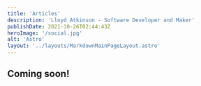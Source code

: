 ```yaml
---
title: 'Articles'
description: 'Lloyd Atkinson - Software Developer and Maker'
publishDate: 2021-10-26T02:44:43Z
heroImage: '/social.jpg'
alt: 'Astro'
layout: '../layouts/MarkdownMainPageLayout.astro'
---
```


## Coming soon!